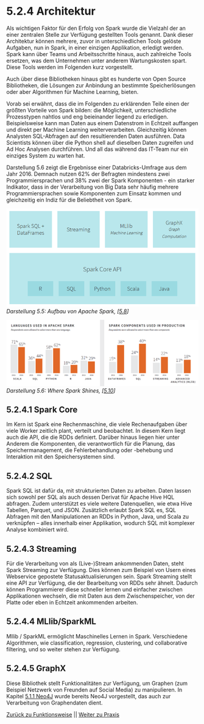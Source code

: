 # 5.2.4 Architektur

Als wichtigen Faktor für den Erfolg von Spark wurde die Vielzahl der an einer zentralen Stelle zur Verfügung gestellten Tools genannt. Dank dieser Architektur können mehrere, zuvor in unterschiedlichen Tools gelöste Aufgaben, nun in Spark, in einer einzigen Applikation, erledigt werden. Spark kann über Teams und Arbeitsschritte hinaus, auch zahlreiche Tools ersetzen, was dem Unternehmen unter anderem Wartungskosten spart. Diese Tools werden im Folgenden kurz vorgestellt.

Auch über diese Bibliotheken hinaus gibt es hunderte von Open Source Bibliotheken, die Lösungen zur Anbindung an bestimmte Speicherlösungen oder aber Algorithmen für Machine Learning, bieten.

Vorab sei erwähnt, dass die im Folgenden zu erklärenden Teile einen der größten Vorteile von Spark bilden: die Möglichkeit, unterschiedliche Prozesstypen nahtlos und eng beieinander liegend zu erledigen. Beispielsweise kann man Daten aus einem Datenstrom in Echtzeit auffangen und direkt per Machine Learning weiterverarbeiten. Gleichzeitig können Analysten SQL-Abfragen auf den resultierenden Daten ausführen. Data Scientists können über die Python shell auf dieselben Daten zugreifen und Ad Hoc Analysen durchführen. Und all das während das IT-Team nur ein einziges System zu warten hat.

Darstellung 5.6 zeigt die Ergebnisse einer Databricks-Umfrage aus dem Jahr 2016. Demnach nutzen 62% der Befragten mindestens zwei Programmiersprachen und 38% zwei der Spark Komponenten - ein starker Indikator, dass in der Verarbeitung von Big Data sehr häufig mehrere Programmiersprachen sowie Komponenten zum Einsatz kommen und gleichzeitig ein Indiz für die Beliebtheit von Spark.

![Aufbau von Apache Spark](../images/5_9.png)<br>
*Darstellung 5.5: Aufbau von Apache Spark, [[5.8](https://databricks.com/spark/getting-started-with-apache-spark)]*

!["Languages Used" und "Components Used"](../images/5_10.png)<br>
*Darstellung 5.6: Where Spark Shines, [[5.10](http://pages.databricks.com/rs/094-YMS-629/images/2016_Spark_Infographic.pdf)]*

## 5.2.4.1 Spark Core

Im Kern ist Spark eine Rechenmaschine, die viele Rechenaufgaben über viele Worker zeitlich plant, verteilt und beobachtet. In diesem Kern liegt auch die API, die die RDDs definiert. Darüber hinaus liegen hier unter Anderem die Komponenten, die verantwortlich für die Planung, das Speichermanagement, die Fehlerbehandlung oder -behebung und Interaktion mit den Speichersystemen sind.

## 5.2.4.2 SQL

Spark SQL ist dafür da, mit strukturierten Daten zu arbeiten. Daten lassen sich sowohl per SQL als auch dessen Derivat für Apache Hive HQL abfragen. Zudem unterstützt es viele weitere Datenquellen, wie etwa Hive Tabellen, Parquet, und JSON. Zusätzlich erlaubt Spark SQL es, SQL Abfragen mit den Manipulationen an RDDs in Python, Java, und Scala zu verknüpfen – alles innerhalb einer Applikation, wodurch SQL mit komplexer Analyse kombiniert wird.

## 5.2.4.3 Streaming

Für die Verarbeitung von als (Live-)Stream ankommenden Daten, steht Spark Streaming zur Verfügung. Dies können zum Beispiel von Usern eines Webservice gepostete Statusaktualisierungen sein. Spark Streaming stellt eine API zur Verfügung, die der Bearbeitung von RDDs sehr ähnelt. Dadurch können Programmierer diese schneller lernen und einfacher zwischen Applikationen wechseln, die mit Daten aus dem Zwischenspeicher, von der Platte oder eben in Echtzeit ankommenden arbeiten.

## 5.2.4.4 MLlib/SparkML

Mllib / SparkML ermöglicht Maschinelles Lernen in Spark. Verschiedene Algorithmen, wie classification, regression, clustering, und collaborative filtering, und so weiter stehen zur Verfügung.

## 5.2.4.5 GraphX

Diese Bibliothek stellt Funktionalitäten zur Verfügung, um Graphen (zum Beispiel Netzwerk von Freunden auf Social Media) zu manipulieren. In Kapitel [5.1.1 Neo4J](../Datenbanktechnologien/Neo4J.md) wurde bereits Neo4J vorgestellt, das auch zur Verarbeitung von Graphendaten dient.

[Zurück zu Funktionsweise](./5_2_3_Funktionsweise.md) || [Weiter zu Praxis](./5_2_5_Praxis.md)
